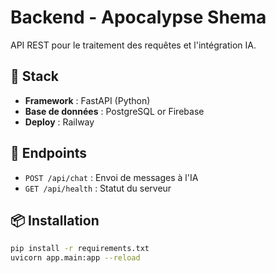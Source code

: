 # Backend - Apocalypse Shema

API REST pour le traitement des requêtes et l'intégration IA.

## 🚀 Stack
- **Framework** : FastAPI (Python)
- **Base de données** : PostgreSQL or Firebase
- **Deploy** : Railway

## 🎯 Endpoints
- `POST /api/chat` : Envoi de messages à l'IA
- `GET /api/health` : Statut du serveur

## 📦 Installation
```bash
pip install -r requirements.txt
uvicorn app.main:app --reload
